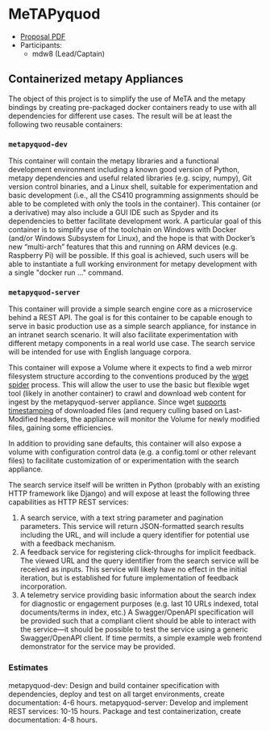 # MeTAPyquod 
* [Proposal PDF](https://github.com/SphtKr/MeTAPyquod/blob/main/MeTAPyquod_Proposal_20201025.pdf)
* Participants:
  * mdw8 (Lead/Captain)
## Containerized metapy Appliances

The object of this project is to simplify the use of MeTA and the metapy bindings by creating pre-packaged docker containers ready to use with all dependencies for different use cases. The result will be at least the following two reusable containers:
### `metapyquod-dev`
This container will contain the metapy libraries and a functional development environment including a known good version of Python, metapy dependencies and useful related libraries (e.g. scipy, numpy), Git version control binaries, and a Linux shell, suitable for experimentation and basic development (i.e., all the CS410 programming assignments should be able to be completed with only the tools in the container). This container (or a derivative) may also include a GUI IDE such as Spyder and its dependencies to better facilitate development work. A particular goal of this container is to simplify use of the toolchain on Windows with Docker (and/or Windows Subsystem for Linux), and the hope is that with Docker’s new “multi-arch” features that this and running on ARM devices (e.g. Raspberry Pi) will be possible. If this goal is achieved, such users will be able to instantiate a full working environment for metapy development with a single "docker run ..." command.
### `metapyquod-server`
This container will provide a simple search engine core as a microservice behind a REST API. The goal is for this container to be capable enough to serve in basic production use as a simple search appliance, for instance in an intranet search scenario. It will also facilitate experimentation with different metapy components in a real world use case. The search service will be intended for use with English language corpora.

This container will expose a Volume where it expects to find a web mirror filesystem structure according to the conventions produced by the [wget spider](https://www.gnu.org/software/wget/manual/html_node/Recursive-Download.html#Recursive-Download) process. This will allow the user to use the basic but flexible wget tool (likely in another container) to crawl and download web content for ingest by the metapyquod-server appliance. Since wget [supports timestamping](https://www.gnu.org/software/wget/manual/html_node/Time_002dStamping.html#Time_002dStamping) of downloaded files (and requery culling based on Last-Modified headers, the appliance will monitor the Volume for newly modified files, gaining some efficiencies.

In addition to providing sane defaults, this container will also expose a volume with configuration control data (e.g. a config.toml or other relevant files) to facilitate customization of or experimentation with the search appliance.

The search service itself will be written in Python (probably with an existing HTTP framework like Django) and will expose at least the following three capabilities as HTTP REST services:
1. A search service, with a text string parameter and pagination parameters. This service will return JSON-formatted search results including the URL, and will include a query identifier for potential use with a feedback mechanism.
1. A feedback service for registering click-throughs for implicit feedback. The viewed URL and the query identifier from the search service will be received as inputs. This service will likely have no effect in the initial iteration, but is established for future implementation of feedback incorporation.
1. A telemetry service providing basic information about the search index for diagnostic or engagement purposes (e.g. last 10 URLs indexed, total documents/terms in index, etc.)
A Swagger/OpenAPI specification will be provided such that a compliant client should be able to interact with the service—it should be possible to test the service using a generic Swagger/OpenAPI client. If time permits, a simple example web frontend demonstrator for the service may be provided.
### Estimates
metapyquod-dev: Design and build container specification with dependencies, deploy and test on all target environments, create documentation: 4-6 hours.
metapyquod-server: Develop and implement REST services: 10-15 hours. Package and test containerization, create documentation: 4-8 hours.
